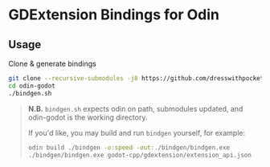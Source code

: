 # GDExtension Bindings for Odin

## Usage

Clone & generate bindings
```sh
git clone --recursive-submodules -j8 https://github.com/dresswithpockets/odin-godot 
cd odin-godot
./bindgen.sh
```

> **N.B.** `bindgen.sh` expects odin on path, submodules updated, and odin-godot is the working directory.
>
> If you'd like, you may build and run `bindgen` yourself, for example:
> ```sh
> odin build ./bindgen -o:speed -out:./bindgen/bindgen.exe
> ./bindgen/bindgen.exe godot-cpp/gdextension/extension_api.json
> ```
